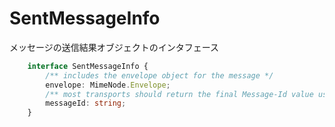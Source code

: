 # SentMessageInfo

メッセージの送信結果オブジェクトのインタフェース

```typescript
    interface SentMessageInfo {
        /** includes the envelope object for the message */
        envelope: MimeNode.Envelope;
        /** most transports should return the final Message-Id value used with this property */
        messageId: string;
    }
```
